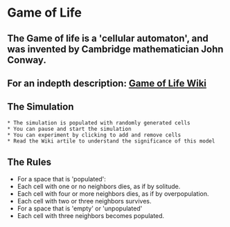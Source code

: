 # Game of Life

## The Game of life is a 'cellular automaton', and was invented by Cambridge mathematician John Conway.

## For an indepth description: [Game of Life Wiki](https://en.wikipedia.org/wiki/Conway%27s_Game_of_Life) 

## The Simulation
    * The simulation is populated with randomly generated cells
    * You can pause and start the simulation
    * You can experiment by clicking to add and remove cells 
    * Read the Wiki artile to understand the significance of this model
 
## The Rules
* For a space that is 'populated':
* Each cell with one or no neighbors dies, as if by solitude.
* Each cell with four or more neighbors dies, as if by overpopulation.
* Each cell with two or three neighbors survives.
* For a space that is 'empty' or 'unpopulated'
* Each cell with three neighbors becomes populated.
